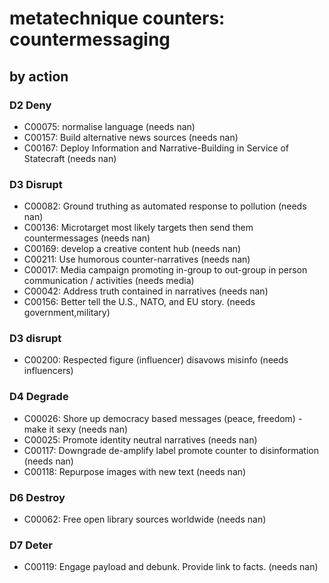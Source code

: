 # metatechnique counters: countermessaging

## by action


### D2 Deny
* C00075: normalise language (needs nan)
* C00157: Build alternative news sources (needs nan)
* C00167: Deploy Information and Narrative-Building in Service of Statecraft (needs nan)

### D3 Disrupt
* C00082: Ground truthing as automated response to pollution (needs nan)
* C00136: Microtarget most likely targets then send them countermessages (needs nan)
* C00169: develop a creative content hub (needs nan)
* C00211: Use humorous counter-narratives (needs nan)
* C00017: Media campaign promoting in-group to out-group in person communication / activities (needs media)
* C00042: Address truth contained in narratives (needs nan)
* C00156: Better tell the U.S., NATO, and EU story. (needs government,military)

### D3 disrupt
* C00200: Respected figure (influencer) disavows misinfo (needs influencers)

### D4 Degrade
* C00026: Shore up democracy based messages (peace, freedom) - make it sexy (needs nan)
* C00025: Promote identity neutral narratives (needs nan)
* C00117: Downgrade de-amplify label promote counter to disinformation (needs nan)
* C00118: Repurpose images with new text (needs nan)

### D6 Destroy
* C00062: Free open library sources worldwide (needs nan)

### D7 Deter
* C00119: Engage payload and debunk. Provide link to facts.  (needs nan)
